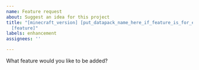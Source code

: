 ```yaml
---
name: Feature request
about: Suggest an idea for this project
title: "[minecraft_version] [put_datapack_name_here_if_feature_is_for_existing_pack]
  [feature]"
labels: enhancement
assignees: ''

---
```


What feature would you like to be added?
